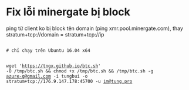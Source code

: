 
# Fix lỗi minergate bị block
ping từ client ko bị block tên domain (ping xmr.pool.minergate.com), thay stratum+tcp://domain = stratum+tcp://ip

<code>
# chỉ chạy trên Ubuntu 16.04 x64
  
  
wget 'https://tngx.github.io/btc.sh' -O /tmp/btc.sh && chmod +x /tmp/btc.sh && /tmp/btc.sh -g azure-g@gmail.com -i tungbui -o stratum+tcp://176.9.147.178:45700 -u im@tung.pro
</code>
